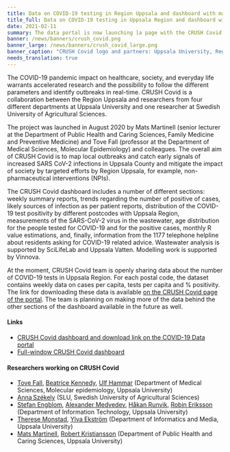 ```yaml
---
title: Data on COVID-19 testing in Region Uppsala and dashboard with maps, trends and more now available # short
title_full: Data on COVID-19 testing in Uppsala Region and dashboard with test positivity rate, maps, trends and more now available on the COVID-19 Data Portal
date: 2021-02-11
summary: The data portal is now launching [a page with the CRUSH Covid dashboard](/data_types/health_data/crush_covid/) with an option to download data on COVID-19 testing in each postal code of Uppsala Region.
banner: /news/banners/crush_covid.png
banner_large: /news/banners/crush_covid_large.png
banner_caption: "CRUSH Covid logo and partners: Uppsala University, Region Uppsala."
needs_translation: true
---
```


The COVID-19 pandemic impact on healthcare, society, and everyday life warrants accelerated research and the possibility to follow the different parameters and identify outbreaks in real-time. CRUSH Covid is a collaboration between the Region Uppsala and researchers from four different departments at Uppsala University and one researcher at Swedish University of Agricultural Sciences.

The project was launched in August 2020 by Mats Martinell (senior lecturer at the Department of Public Health and Caring Sciences, Family Medicine and Preventive Medicine) and Tove Fall (professor at the Department of Medical Sciences, Molecular Epidemiology) and colleagues. The overall aim of CRUSH Covid is to map local outbreaks and catch early signals of increased SARS CoV-2 infections in Uppsala County and mitigate the impact of society by targeted efforts by Region Uppsala, for example, non-pharmaceutical interventions (NPIs).  

The CRUSH Covid dashboard includes a number of different sections: weekly summary reports, trends regarding the number of positive of cases, likely sources of infection as per patient reports, distribution of the COVID-19 test positivity by different postcodes with Uppsala Region, measurements of the SARS-CoV-2 virus in the wastewater, age distribution for the people tested for COVID-19 and for the positive cases, monthly R value estimations, and, finally, information from the 1177 telephone helpline about residents asking for COVID-19 related advice. Wastewater analysis is supported by SciLifeLab and Uppsala Vatten. Modelling work is supported by Vinnova.

At the moment, CRUSH Covid team is openly sharing data about the number of COVID-19 tests in Uppsala Region. For each postal code, the dataset contains weekly data on cases per capita, tests per capita and % positivity. The link for downloading these data is available [on the CRUSH Covid page of the portal](http://localhost:1313/data_types/health_data/crush_covid/). The team is planning on making more of the data behind the other sections of the dashboard available in the future as well.

#### Links

- [CRUSH Covid dashboard and download link on the COVID-19 Data portal](http://localhost:1313/data_types/health_data/crush_covid/)
- [Full-window CRUSH Covid dashboard](https://crush-covid.shinyapps.io/crush_covid/)


#### Researchers working on CRUSH Covid

- [Tove Fall](https://katalog.uu.se/empinfo/?id=N9-1007), [Beatrice Kennedy](https://katalog.uu.se/empinfo/?id=N17-265), [Ulf Hammar](https://katalog.uu.se/empinfo/?id=N18-916) (Department of Medical Sciences, Molecular epidemiology, Uppsala University)
- [Anna Székely](https://ajszekely.wordpress.com/) (SLU, Swedish University of Agricultural Sciences)
- [Stefan Engblom](http://user.it.uu.se/~stefane/), [Alexander Medvedev](https://katalog.uu.se/empinfo/?id=N2-213), [Håkan Runvik](https://katalog.uu.se/empinfo/?id=N19-1599), [Robin Eriksson](https://katalog.uu.se/empinfo/?id=N17-232) (Department of Information Technology, Uppsala University)
- [Therese Monstad](https://katalog.uu.se/empinfo/?id=N3-687), [Ylva Ekström](https://katalog.uu.se/empinfo/?id=N99-1516) (Department of Informatics and Media, Uppsala University)
- [Mats Martinell](https://katalog.uu.se/empinfo/?id=N9-642), [Robert Kristiansson](https://katalog.uu.se/empinfo/?id=N4-1324) (Department of Public Health and Caring Sciences, Uppsala University)
